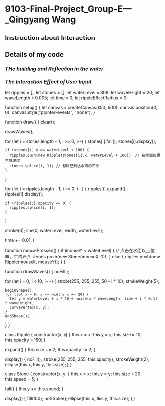 # 9103-Final-Project_Group-E—_Qingyang Wang
## **Instruction about Interaction**

## **Details of my code**
### *THe building and Reflection in the water*
<!DOCTYPE html>
<html lang="en">

<head>
  <meta charset="UTF-8">
  <meta name="viewport" content="width=device-width, initial-scale=1.0">
  <title>Monet Style Painting</title>
</head>

<body>
  <canvas id="monetCanvas" width="800" height="600"></canvas>

  <script>
    const canvas = document.getElementById("monetCanvas");
    const ctx = canvas.getContext("2d");

    //the buildings
    ctx.fillStyle = "rgba(44, 27, 50, 0.8)"; 
    ctx.beginPath();
    ctx.moveTo(0, 300);
    ctx.lineTo(50, 240);
    ctx.lineTo(100, 240);
    ctx.lineTo(100, 150);
    ctx.lineTo(110, 150);
    ctx.lineTo(120, 40);
    ctx.lineTo(130, 150);
    ctx.lineTo(140, 150);
    ctx.lineTo(140, 200);
    ctx.lineTo(170, 200); 
    ctx.arc(170, 200, 30, 0, Math.PI, true);
    ctx.lineTo(200, 200);
    ctx.lineTo(260, 210);
    ctx.lineTo(300, 220);
    ctx.lineTo(330, 250);
    ctx.lineTo(330, 270);
    ctx.lineTo(330, 270);
    ctx.lineTo(450, 270);
    ctx.lineTo(480, 300);
    ctx.closePath();
    ctx.fill();

    //Reflection
    ctx.fillStyle = "rgba(44, 27, 50, 0.8)";
    ctx.fillRect(100, 300, 50, 280);

    // Water ripple effect
     ctx.strokeStyle = 'rgba(255, 255, 255, )';  
      ctx.lineWidth = 0.6;   
        for (let j = canvas.height * 0.5; j < canvas.height; j +=5) {
          ctx.beginPath();
          ctx.moveTo(0, j);
            for (let i = 0; i < canvas.width; i+=2) {
              const wave = Math.sin(i / 15 + j / 25) * 2.5;
             ctx.lineTo(i, j + wave);
            }

          ctx.stroke();
      }

    //texture
    function addBrushStrokes(color, alpha, density) {
      ctx.fillStyle = color;
      ctx.globalAlpha = alpha;
      for (let i = 0; i < density; i++) {
        let x = Math.random() * canvas.width;
        let y = Math.random() * canvas.height;
        let width = Math.random() * 6 + 1;
        let height = Math.random() * 3 + 1;
        ctx.fillRect(x, y, width, height);
      }
      ctx.globalAlpha = 4.0;
    }
  </script>
</body>
</html>

### *The Interaction Effect of User Input* ###
let ripples = [];
let stones = [];
let waterLevel = 308;
let waveHeight = 20;
let waveLength = 0.005;
let time = 0;
let rippleEffectRadius = 0; 


function setup() {
  let canvas = createCanvas(850, 600);
  canvas.position(0, 0); 
  canvas.style("pointer-events", "none"); 
}

function draw() {
  clear(); 

  drawWaves();

  for (let i = stones.length - 1; i >= 0; i--) {
    stones[i].fall();
    stones[i].display();

    if (stones[i].y >= waterLevel + 100) {
      ripples.push(new Ripple(stones[i].x, waterLevel + 100)); // 在水面位置生成波纹
      stones.splice(i, 1); // 移除已到达水面的石头
    }
  }

  for (let i = ripples.length - 1; i >= 0; i--) {
    ripples[i].expand();
    ripples[i].display();

    if (ripples[i].opacity <= 0) {
      ripples.splice(i, 1);
    }
  }

  stroke(0);
  line(0, waterLevel, width, waterLevel); 

  time += 0.01;
}

function mousePressed() {
  if (mouseY < waterLevel) {
    // 点击在水面以上位置，生成石头
    stones.push(new Stone(mouseX, 0)); 
  } else {
    ripples.push(new Ripple(mouseX, mouseY));
  }
}

function drawWaves() {
  noFill();

  for (let i = 0; i < 10; i++) { 
    stroke(255, 255, 255, 50 - i * 10); 
    strokeWeight(5);

    beginShape();
    for (let x = 0; x <= width; x += 20) {
      let y = waterLevel + i * 50 + noise(x * waveLength, time + i * 0.1) * waveHeight;
      curveVertex(x, y); 
    }
    endShape();
  }
}


class Ripple {
  constructor(x, y) {
    this.x = x;
    this.y = y;
    this.size = 10;
    this.opacity = 150;
  }

  expand() {
    this.size += 2; 
    this.opacity -= 2; 
  }

  display() {
    noFill();
    stroke(255, 255, 255, this.opacity);
    strokeWeight(2);
    ellipse(this.x, this.y, this.size);
  }
}

class Stone {
  constructor(x, y) {
    this.x = x;
    this.y = y;
    this.size = 20;
    this.speed = 5; 
  }

  fall() {
    this.y += this.speed;
  }

  display() {
    fill(100);
    noStroke();
    ellipse(this.x, this.y, this.size); 
  }
}